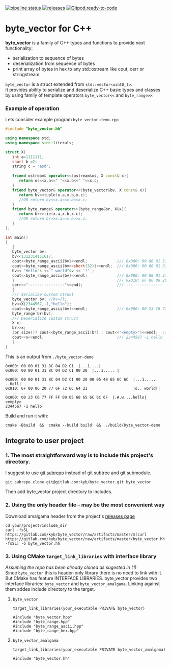 [![pipeline status](https://gitlab.com/kyb/byte_vector/badges/master/pipeline.svg)](https://gitlab.com/kyb/byte_vector/pipelines?scope=branches) 
[![releases](https://img.shields.io/badge/byte_vector-releases-green.svg?style=flat)](https://gitlab.com/kyb/byte_vector/-/releases) 
[![Gitpod.ready-to-code](https://img.shields.io/badge/Gitpod-ready--to--code-blue?logo=gitpod)](https://gitpod.io/#https://gitlab.com/kyb/byte_vector) 

byte_vector for C++
===================
**byte_vector** is a family of C++ types and functions to provide next functionality:
- serialization to sequence of bytes
- deserialization from sequence of bytes
- print array of bytes in hex to any std::ostream like cout, cerr or stringstream

`byte_vector` is a struct extended from `std::vector<uint8_t>`.  
It provides ability to serialize and deserialize C++ basic types and classes 
by using family of template operators `byte_vector<<` and `byte_range>>`. 


### Example of operation
Lets consider example program `byte_vector-demo.cpp`
```cpp
#include "byte_vector.hh"

using namespace std;
using namespace std::literals;

struct X{
   int a=1111111;
   short b =2;
   string c = "asd";
   
   friend ostream& operator<<(ostream&os, X const& x){
      return os<<x.a<<" "<<x.b<<" "<<x.c;
   }
   friend byte_vector& operator<<(byte_vector&bv, X const& x){
      return bv<<tuple(x.a,x.b,x.c); 
      //OR return bv<<x.a<<x.b<<x.c;
   }
   friend byte_range& operator>>(byte_range&br, X&x){
      return br>>tie(x.a,x.b,x.c);
      //OR return br>>x.a>>x.b>>x.c;
   }
};

int main()
{
   {
   byte_vector bv;
   bv<<1312314151617;
   cout<<byte_range_ascii{bv}<<endl;             /// 0x000: 00 00 01 31 8C 04 D2 C1  |...1....|
   cout<<byte_range_ascii{bv<<short(32)}<<endl;  /// 0x000: 00 00 01 31 8C 04 D2 C1 00 20  |...1..... |
   bv<< "Hello"s << " world"sv << '!' ;
   cout<<byte_range_ascii{bv}<<endl;             /// 0x000: 00 00 01 31 8C 04 D2 C1 00 20 00 05 48 65 6C 6C  |...1..... ..Hell|
   }                                             /// 0x010: 6F 00 06 20 77 6F 72 6C 64 21                    |o.. world!|
   cerr<<"----------------"<<endl;               /// ----------------
   {
   /// Serialize custom struct
   byte_vector bv; //bv={};
   bv<<X{2344567,-1,"hello"};
   cout<<byte_range_ascii(bv)<<endl;             /// 0x000: 00 23 C6 77 FF FF 00 05 68 65 6C 6C 6F  |.#.w....hello|
   byte_range br(bv);
   /// Deserialize custom struct
   X x;
   br>>x;
   (br.size()? cout<<byte_range_ascii(br) : cout<<"<empty>")<<endl;  /// <empty>
   cout<<x<<endl;                                /// 2344567 -1 hello
   }
}
```

This is an output from `./byte_vector-demo`
```
0x000: 00 00 01 31 8C 04 D2 C1  |...1....|
0x000: 00 00 01 31 8C 04 D2 C1 00 20  |...1..... |

0x000: 00 00 01 31 8C 04 D2 C1 00 20 00 05 48 65 6C 6C  |...1..... ..Hell|
0x010: 6F 00 06 20 77 6F 72 6C 64 21                    |o.. world!|
----------------
0x000: 00 23 C6 77 FF FF 00 05 68 65 6C 6C 6F  |.#.w....hello|
<empty>
2344567 -1 hello
```

Build and run it with:
```
cmake -Bbuild  &&  cmake --build build  &&  ./build/byte_vector-demo 
```


Integrate to user project
-----
### 1. The most straightforward way is to include this project's directory.
I suggest to use [git subrepo](https://github.com/ingydotnet/git-subrepo)
instead of git subtree and git submodule.
```
git subrepo clone git@gitlab.com:kyb/byte_vector.git byte_vector
```
Then add byte_vector project directory to includes.

### 2. Using the only header file – may be the most convenient way
Download amalgama header from the project's [releases page](https://gitlab.com/kyb/byte_vector/-/releases)
```
cd your/project/include_dir
curl -fsSL https://gitlab.com/kyb/byte_vector/raw/artifacts/master/$(curl https://gitlab.com/kyb/byte_vector/raw/artifacts/master/byte_vector.hh -fsSL) -o byte_vector.hh
```

### 3. Using CMake `target_link_libraries` with interface library
*Assuming the repo has been already cloned as sugested in (1)*  
Since `byte_vector` this is header-only library there is no need to link with it.
But CMake has feature INTERFACE LIBRARIES. byte_vector provides two interface 
libraries: `byte_vector` and `byte_vector_amalgama`. Linking against them addes 
include directory to the target.
1. `byte_vector`
    ```
    target_link_libraries(your_executable PRIVATE byte_vector)
    ```
    ```
    #include "byte_vector.hpp"
    #include "byte_range.hpp"
    #include "byte_range_ascii.hpp"
    #include "byte_range_hex.hpp"
    ```
2. `byte_vector_amalgama`
    ```
    target_link_libraries(your_executable PRIVATE byte_vector_amalgama)
    ```
    ```
    #include "byte_vector.hh"
    ```
